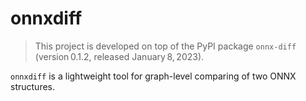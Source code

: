 # onnxdiff

> This project is developed on top of the PyPI package `onnx-diff` (version 0.1.2, released January 8, 2023).

`onnxdiff` is a lightweight tool for graph-level comparing of two ONNX structures.
